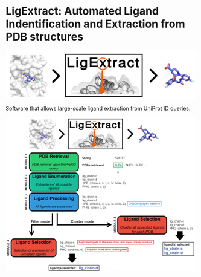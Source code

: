 # LigExtract: Automated Ligand Indentification and Extraction from PDB structures

![](docs/sources/images/ligextract_logo.png)


Software that allows large-scale ligand extraction from UniProt ID queries.


![](docs/sources/images/scheme_app_updated.png)
